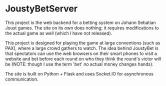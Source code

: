 # JoustyBetServer

This project is the web backend for a betting system on Johann Sebatian Joust games. The site on its own does nothing; it requires modifications to the actual game as well (which I have not released). 

This project is designed for playing the game at large conventions (such as PAX), where a large crowd gathers to watch. The idea behind JoustyBet is that spectators can use the web browsers on their smart phones to visit a website and bet before each round on who they think the round's victor will be (NOTE: though I use the term 'bet' no actual money changes hands). 

The site is built on Python + Flask and uses Socket.IO for asynchronous communication. 
